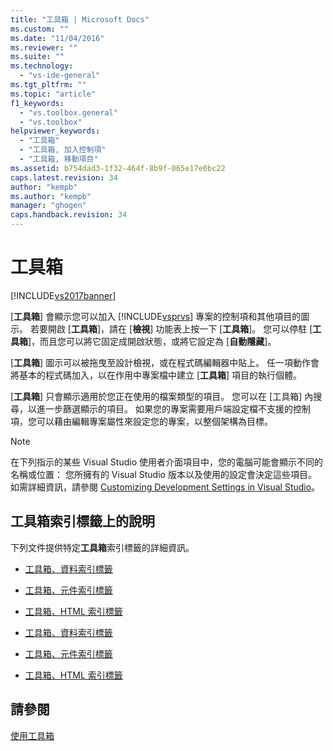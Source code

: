 ```yaml
---
title: "工具箱 | Microsoft Docs"
ms.custom: ""
ms.date: "11/04/2016"
ms.reviewer: ""
ms.suite: ""
ms.technology: 
  - "vs-ide-general"
ms.tgt_pltfrm: ""
ms.topic: "article"
f1_keywords: 
  - "vs.toolbox.general"
  - "vs.toolbox"
helpviewer_keywords: 
  - "工具箱"
  - "工具箱, 加入控制項"
  - "工具箱, 移動項目"
ms.assetid: b754dad3-1f32-464f-8b9f-065e17e0bc22
caps.latest.revision: 34
author: "kempb"
ms.author: "kempb"
manager: "ghogen"
caps.handback.revision: 34
---
```

# 工具箱
[!INCLUDE[vs2017banner](../../code-quality/includes/vs2017banner.md)]

\[**工具箱**\] 會顯示您可以加入 [!INCLUDE[vsprvs](../../code-quality/includes/vsprvs_md.md)] 專案的控制項和其他項目的圖示。  若要開啟 \[**工具箱**\]，請在 \[**檢視**\] 功能表上按一下 \[**工具箱**\]。  您可以停駐 \[**工具箱**\]，而且您可以將它固定成開啟狀態，或將它設定為 \[**自動隱藏**\]。  
  
 \[**工具箱**\] 圖示可以被拖曳至設計檢視，或在程式碼編輯器中貼上。  任一項動作會將基本的程式碼加入，以在作用中專案檔中建立 \[**工具箱**\] 項目的執行個體。  
  
 \[**工具箱**\] 只會顯示適用於您正在使用的檔案類型的項目。  您可以在 \[工具箱\] 內搜尋，以進一步篩選顯示的項目。  如果您的專案需要用戶端設定檔不支援的控制項，您可以藉由編輯專案屬性來設定您的專案，以整個架構為目標。  
  
> [!NOTE]
>  在下列指示的某些 Visual Studio 使用者介面項目中，您的電腦可能會顯示不同的名稱或位置：  您所擁有的 Visual Studio 版本以及使用的設定會決定這些項目。  如需詳細資訊，請參閱 [Customizing Development Settings in Visual Studio](http://msdn.microsoft.com/zh-tw/22c4debb-4e31-47a8-8f19-16f328d7dcd3)。  
  
## 工具箱索引標籤上的說明  
 下列文件提供特定**工具箱**索引標籤的詳細資訊。  
  
-   [工具箱、資料索引標籤](http://msdn.microsoft.com/library/8a41dyt7\(v=vs.110\))  
  
-   [工具箱、元件索引標籤](http://msdn.microsoft.com/library/kb1cz7z9\(v=vs.110\))  
  
-   [工具箱、HTML 索引標籤](http://msdn.microsoft.com/library/w9ss7h1a\(v=vs.110\))  
  
-   [工具箱、資料索引標籤](http://msdn.microsoft.com/library/8a41dyt7\(v=vs.120\))  
  
-   [工具箱、元件索引標籤](http://msdn.microsoft.com/library/kb1cz7z9\(v=vs.120\))  
  
-   [工具箱、HTML 索引標籤](http://msdn.microsoft.com/library/w9ss7h1a\(v=vs.120\))  
  
## 請參閱  
 [使用工具箱](../../ide/using-the-toolbox.md)
